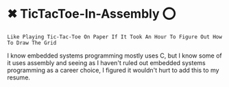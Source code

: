 # ✖ TicTacToe-In-Assembly ⭕

`Like Playing Tic-Tac-Toe On Paper If It Took An Hour To Figure Out How To Draw The Grid`

I know embedded systems programming mostly uses C, but I know some of it uses assembly and seeing as I haven't ruled out embedded systems programming as a career choice, I figured it wouldn't hurt to add this to my resume.
